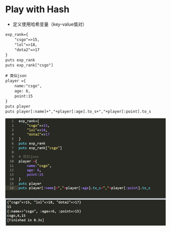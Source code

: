 # Play with Hash

* 定义使用哈希变量（key-value值对）

```text
exp_rank={
	"csgo"=>15,
	"lol"=>18,
	"dota2"=>17
}
puts exp_rank
puts exp_rank["csgo"]

# 类似json
player ={
	name:"csgo",
	age: 6,
	point:15
}
puts player
puts player[:name]+","+player[:age].to_s+","+player[:point].to_s
```

![Hash](../.gitbook/assets/image%20%28117%29.png)

